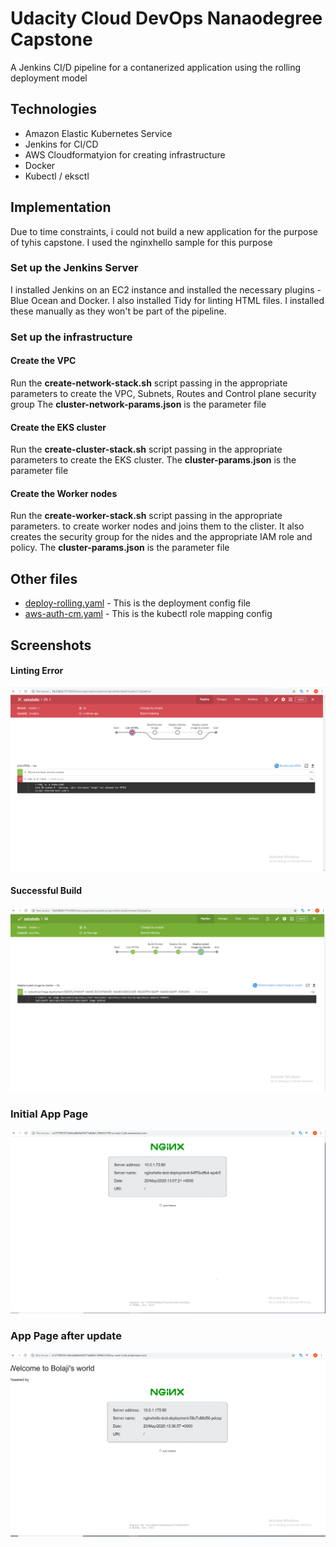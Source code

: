 # Udacity Cloud DevOps Nanaodegree Capstone

A Jenkins CI/D pipeline for a contanerized application using the rolling deployment model

## Technologies

- Amazon Elastic Kubernetes Service 
- Jenkins for CI/CD
- AWS Cloudformatyion for creating infrastructure
- Docker
- Kubectl / eksctl

## Implementation

Due to time constraints, i could not build a new application for the purpose of tyhis capstone. I used the nginxhello sample for this purpose

### Set up the Jenkins Server

I installed Jenkins on an EC2 instance and installed the necessary plugins - Blue Ocean and Docker. I also installed Tidy for linting HTML files. I installed these manually as they won't be part of the pipeline.

### Set up the infrastructure

#### Create the VPC
Run the **create-network-stack.sh** script passing in the appropriate parameters to create the VPC, Subnets, Routes and Control plane security group The **cluster-network-params.json** is the parameter file

#### Create the EKS cluster
Run the **create-cluster-stack.sh** script passing in the appropriate parameters to create the EKS cluster. The **cluster-params.json** is the parameter file

#### Create the Worker nodes
Run the **create-worker-stack.sh** script passing in the appropriate parameters. to create worker nodes and joins them to the clister. It also creates the security group for the nides and the appropriate IAM role and policy. The **cluster-params.json** is the parameter file

## Other files

-  [deploy-rolling.yaml](https://github.com/bolfak/nginxhello/blob/master/deploy-rolling.yaml) - This is the deployment config file
-  [aws-auth-cm.yaml](https://github.com/bolfak/nginxhello/blob/master/aws-auth-cm.yaml) - This is the kubectl role mapping config

## Screenshots

#### Linting Error
![Linkting Error](https://github.com/bolfak/nginxhello/blob/master/screenshots/Lint_error.PNG "Linkting Error")

#### Successful Build
![Successful Build](https://github.com/bolfak/nginxhello/blob/master/screenshots/Successful_Build.PNG "Successful Build")

### Initial App Page
![Initial App Page](https://github.com/bolfak/nginxhello/blob/master/screenshots/ngnix_first_deployment.PNG "Initial App Page")

### App Page after update
![App Page after update](https://github.com/bolfak/nginxhello/blob/master/screenshots/ngnix_after_rolling_deployment.PNG "IApp Page after update")




